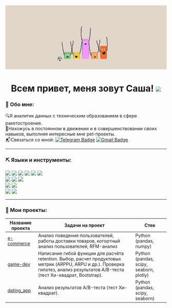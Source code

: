 <h3 align="center">
<img src="https://github.com/alexander-shlykov/alexander-shlykov/blob/main/assets/Header-1.gif" height="200"/>
  
<h1 align="center">Всем привет, меня зовут Саша!  
<img src="https://github.com/blackcater/blackcater/raw/main/images/Hi.gif" height="32"/></h1>

### :information_desk_person: Обо мне:  
:mag:Я аналитик данных с техническим образованием в сфере ракетостроения.  
:rocket:Нахожусь в постоянном в движении и в совершенствовании своих навыков, выполняя интересные мне pet-проекты.  
:mailbox_with_mail:Связаться со мной:
[![Telegram Badge](https://img.shields.io/badge/telegram-FFFFFF?style=flat&logo=telegram&logoColor=#26A5E4)](https://t.me/alexander_shlykov)
[![Gmail Badge](https://img.shields.io/badge/-Gmail-FFFFFF?style=flat&logo=gmail&logoColor=#26A5E4)](mailto:shlykovalexander01@gmail.com)

___
### :pick: Языки и инструменты:  
<img src="https://img.shields.io/badge/PYTHON-FFFFFF?style=for-the-badge&logo=python" /> <img src="https://img.shields.io/badge/pandas-FFFFFF?style=for-the-badge&logo=pandas&logoColor=3776AB" /> <img src="https://img.shields.io/badge/numpy-FFFFFF?style=for-the-badge&logo=numpy&logoColor=3776AB" /> <img src="https://img.shields.io/badge/scipy-FFFFFF?style=for-the-badge&logo=scipy&logoColor=8CAAE6" /> <img src="https://img.shields.io/badge/plotly-FFFFFF?style=for-the-badge&logo=plotly&logoColor=3F4F75" /> <img src="https://img.shields.io/badge/jupyter notebook-FFFFFF?style=for-the-badge&logo=jupyter&logoColor=F37626" />  
<img src="https://img.shields.io/badge/mysql-FFFFFF?style=for-the-badge&logo=mysql&logoColor=4479A1" /> <img src="https://img.shields.io/badge/postgresql-FFFFFF?style=for-the-badge&logo=postgresql&logoColor=4169E1" /> <img src="https://img.shields.io/badge/clickhouse-FFFFFF?style=for-the-badge&logo=clickhouse&logoColor=FFCC01" />  
<img src="https://img.shields.io/badge/tableau-FFFFFF?style=for-the-badge&logo=tableau&logoColor=E97627" /> <img src="https://img.shields.io/badge/redash-FFFFFF?style=for-the-badge&logo=redash&logoColor=FF7964" />  
<img src="https://img.shields.io/badge/github-FFFFFF?style=for-the-badge&logo=github&logoColor=181717" /> <img src="https://img.shields.io/badge/AIRFLOW-FFFFFF?style=for-the-badge&logo=apacheairflow&logoColor=017CEE" />
___

### :open_book: Мои проекты:

|Название проекта|Задачи на проект|Стек|
|-----------|-----------|-----------|
|[e-commerce](https://github.com/alexander-shlykov/e-commerce)|Анализ поведения пользователей, работы доставки товаров, когортный анализ пользователей, RFM-анализ|Python (pandas, numpy)|
|[game-dev](https://github.com/alexander-shlykov/game-dev)|Написание гибой функции для расчёта retention. Выбор, расчет продуктовых метрик (ARPPU, ARPU и др.). Проверка гипотез, анализ результатов А/B-теста (тест Хи-квадрат, Bootstrap).|Python (pandas, scipy, seaborn, plotly)|
|[dating_app](https://github.com/alexander-shlykov/dating_app)|Анализ результатов А/B-теста (тест Хи-квадрат).|Python (pandas, scipy, seaborn)|


